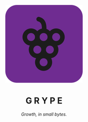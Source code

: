 <div align="center">
  <img src="./grype.png">
  <h1><b>G R Y P E</b></h1>
  <p><i>Growth, in small bytes.</i></p>
</div>